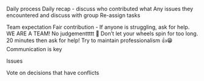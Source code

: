 Daily process
Daily recap - discuss who contributed what 
Any issues they encountered and discuss with group 
Re-assign tasks 


Team expectation
Fair contribution - If anyone is struggling, ask for help. WE ARE A TEAM! No judgementtttt 💪
Don’t let your wheels spin for too long. 20 minutes then ask for help! 
Try to maintain professionalism 👍😁
Communication is key 

Issues


Vote on decisions that have conflicts 
